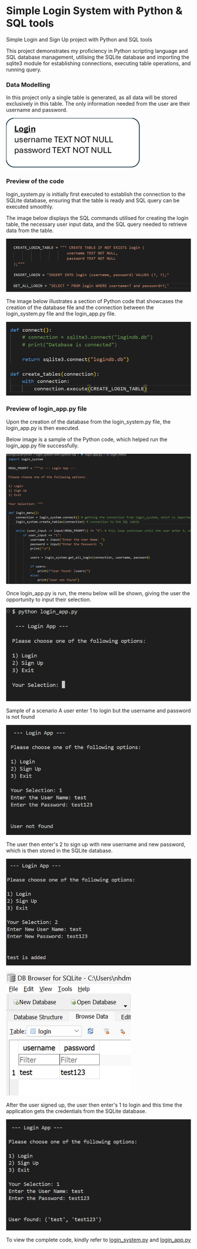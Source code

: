# Simple Login System with Python & SQL tools
Simple Login and Sign Up project with Python and SQL tools

This project demonstrates my proficiency in Python scripting language and SQL database management, utilising the SQLite database and importing the sqlite3 module for establishing connections, executing table operations, and running query.

### Data Modelling
In this project only a single table is generated, as all data will be stored exclusively in this table. The only information needed from the user are their username and password.

![](images/login_table.png)

### Preview of the code
login_system.py is initially first executed to establish the connection to the SQLite database, ensuring that the table is ready and SQL query can be executed smoothly.

The image below displays the SQL commands utilised for creating the login table, the necessary user input data, and the SQL query needed to retrieve data from the table.

![](images/sql_login.png)

The image below illustrates a section of Python code that showcases the creation of the database file and the connection between the login_system.py file and the login_app.py file.

![](images/connection.png)

### Preview of login_app.py file
Upon the creation of the database from the login_system.py file, the login_app.py is then executed.

Below image is a sample of the Python code, which helped run the login_app.py file successfully.

![](images/login_app.png)

Once login_app.py is run, the menu below will be shown, giving the user the opportunity to input their selection.

![](images/login_app1.png)

Sample of a scenario
A user enter 1 to login but the username and password is not found

![](images/login_app2.png)

The user then enter's 2 to sign up with new username and new password, which is then stored in the SQLite database.

![](images/login_app3.png)

![](images/sample_logindb.png)

After the user signed up, the user then enter's 1 to login and this time the application gets the credentials from the SQLite database.

![](images/login_app4.png)

To view the complete code, kindly refer to [login_system.py](login_system.py) and [login_app.py](login_app.py)